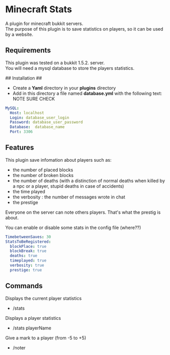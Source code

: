 Minecraft Stats
===============

A plugin for minecraft bukkit servers.  
The purpose of this plugin is to save statistics on players, so it can be used by a website.

## Requirements ##

This plugin was tested on a bukkit 1.5.2. server.  
You will need a mysql database to store the players statistics.

## Installation ##

  * Create a **Yaml** directory in your **plugins** directory
  * Add in this directory a file named **database.yml** with the following text: 
    NOTE SURE CHECK

```yml
MySQL:
  Host: localhost
  Login: database_user_login
  Password: database_user_password
  Database:  database_name
  Port: 3306
```

## Features ##

This plugin save infomation about players such as:
  * the number of placed blocks
  * the number of broken blocks
  * the number of deaths (with a distinction of normal deaths when killed by a npc or a player, stupid deaths in case of accidents)
  * the time played
  * the verbosity : the number of messages wrote in chat
  * the prestige

Everyone on the server can note others players. That's what the prestig is about.

You can enable or disable some stats in the config file (where??)

```yml
TimebetweenSaves: 30
StatsToBeRegistered:
  blockPlace: true
  blockBreak: true
  deaths: true
  timeplayed: true
  verbosity: true
  prestige: true
```

## Commands ##

Displays the current player statistics
  * /stats
  
Displays a player statistics
  * /stats playerName

Give a mark to a player (from -5 to +5)
  * /noter

